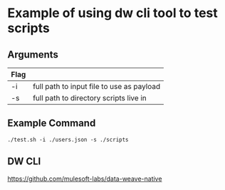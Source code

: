 # Example of using dw cli tool to test scripts

## Arguments
|  Flag||
|--|--|
| -i |  full path to input file to use as payload|
| -s |  full path to directory scripts live in|

## Example Command
`./test.sh -i ./users.json -s ./scripts`


## DW CLI

https://github.com/mulesoft-labs/data-weave-native
